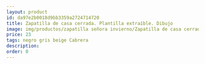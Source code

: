 ```yaml
---
layout: product
id: da97e2b0018d9bb3359a2724714720
title: Zapatilla de casa cerrada. Plantilla extraíble. Dibujo
image: img/productos/zapatilla señora invierno/Zapatilla de casa cerrada. Plantilla extraíble. Dibujo=23=negro gris beige Cabrera.webp
price: 23
tags: negro gris beige Cabrera
description: 
order: 0
---
```

